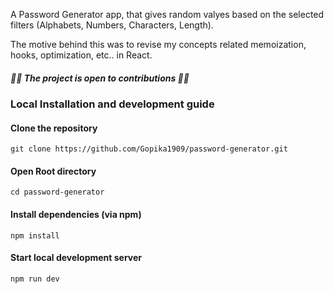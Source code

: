 A Password Generator app, that gives random valyes based on the selected filters (Alphabets, Numbers, Characters, Length).

The motive behind this was to revise my concepts related memoization, hooks, optimization, etc.. in React.

##### 🚀🚀 The project is open to contributions 🚀🚀

### Local Installation and development guide
#### Clone the repository
```
git clone https://github.com/Gopika1909/password-generator.git
```


#### Open Root directory
```
cd password-generator
```


#### Install dependencies (via npm)
```
npm install
```


#### Start local development server
```
npm run dev
```
